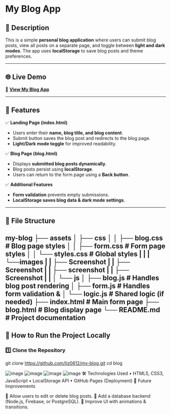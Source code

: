 # **My Blog App**

## **📌 Description**
This is a simple **personal blog application** where users can submit blog posts, view all posts on a separate page, and toggle between **light and dark modes**. The app uses **localStorage** to save blog posts and theme preferences.

---

## **🌐 Live Demo**
🔗 **[View My Blog App](https://liz0612.github.io/my-blog/)**  

---

## **🎯 Features**
✅ **Landing Page (index.html)**  
- Users enter their **name, blog title, and blog content**.  
- Submit button saves the blog post and redirects to the blog page.  
- **Light/Dark mode toggle** for improved readability.  

✅ **Blog Page (blog.html)**  
- Displays **submitted blog posts dynamically**.  
- Blog posts persist using **localStorage**.  
- Users can return to the form page using a **Back button**.  

✅ **Additional Features**  
- **Form validation** prevents empty submissions.  
- **LocalStorage saves blog data & dark mode settings**.  

---

## **📂 File Structure**
my-blog
├── assets
│   ├── css
│   │   ├── blog.css        # Blog page styles
│   │   ├── form.css        # Form page styles
│   │   └── styles.css      # Global styles
|   |
|   └──images
|	|	├── Screenshot
|	|	├── Screenshot
|	|	├── screenshot
|	|	├── Screenshot
|   |
│   └── js
│       ├── blog.js         # Handles blog post rendering
│       ├── form.js         # Handles form validation & 
│       └── logic.js        # Shared logic (if needed)
├── index.html              # Main form page
├── blog.html               # Blog display page
└── README.md               # Project documentation
---

## **🚀 How to Run the Project Locally**
### **1️⃣ Clone the Repository**

git clone https://github.com/liz0612/my-blog.git
cd blog

![image](./assets/images/Screenshot%202025-01-28%20at%202.25.13 PM.png)
![image](./assets/images/Screenshot%202025-01-28%20at%202.25.16 PM.png)
![image](./assets/images/Screenshot%202025-01-28%20at%202.25.19 PM.png)
![image](./assets/images/Screenshot%202025-01-28%20at%202.25.22 PM.png)
🛠️ Technologies Used
	•	HTML5, CSS3, JavaScript
	•	LocalStorage API
	•	GitHub Pages (Deployment)
	📌 Future Improvements

🔹 Allow users to edit or delete blog posts.
🔹 Add a database backend (Node.js, Firebase, or PostgreSQL).
🔹 Improve UI with animations & transitions.
